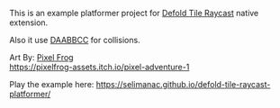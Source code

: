 This is an example platformer project for [Defold Tile Raycast](https://github.com/selimanac/defold-tile-raycast) native extension.

Also it use [DAABBCC](https://github.com/selimanac/DAABBCC) for collisions.

Art By: [Pixel Frog](https://pixelfrog-assets.itch.io/)  
https://pixelfrog-assets.itch.io/pixel-adventure-1

Play the example here: https://selimanac.github.io/defold-tile-raycast-platformer/